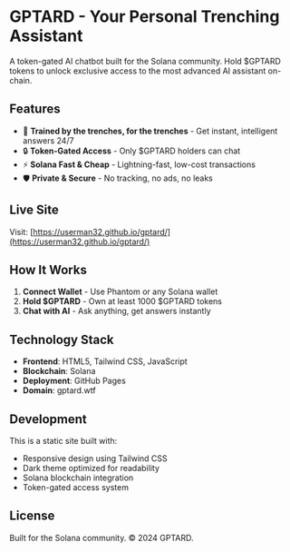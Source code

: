 # GPTARD - Your Personal Trenching Assistant

A token-gated AI chatbot built for the Solana community. Hold $GPTARD tokens to unlock exclusive access to the most advanced AI assistant on-chain.

## Features

- 🤖 **Trained by the trenches, for the trenches** - Get instant, intelligent answers 24/7
- 🔒 **Token-Gated Access** - Only $GPTARD holders can chat
- ⚡ **Solana Fast & Cheap** - Lightning-fast, low-cost transactions
- 🛡️ **Private & Secure** - No tracking, no ads, no leaks

## Live Site

Visit: [https://userman32.github.io/gptard/](https://userman32.github.io/gptard/)

## How It Works

1. **Connect Wallet** - Use Phantom or any Solana wallet
2. **Hold $GPTARD** - Own at least 1000 $GPTARD tokens
3. **Chat with AI** - Ask anything, get answers instantly

## Technology Stack

- **Frontend**: HTML5, Tailwind CSS, JavaScript
- **Blockchain**: Solana
- **Deployment**: GitHub Pages
- **Domain**: gptard.wtf

## Development

This is a static site built with:
- Responsive design using Tailwind CSS
- Dark theme optimized for readability
- Solana blockchain integration
- Token-gated access system

## License

Built for the Solana community. © 2024 GPTARD. 